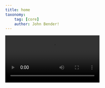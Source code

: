```yaml
---
title: home
taxonomy:
    tag: [core]
    author: John Bender!
---
```


<div class="video--tag">
<video autobuffer autoplay loop>
  <source id=mp4 src="Website_Logo.mp4" type="video/mp4" />
</video>
</div>
<!-- 1920x286 -->
